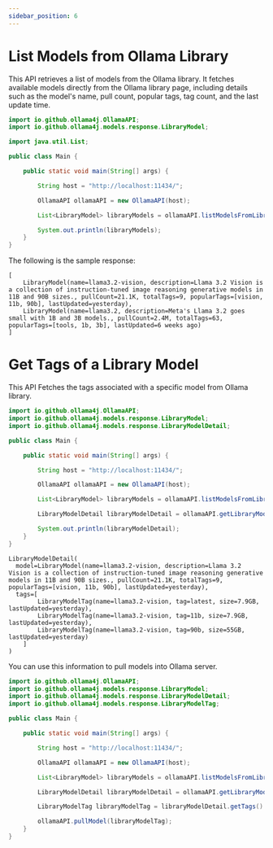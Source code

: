 ```yaml
---
sidebar_position: 6
---
```


# List Models from Ollama Library

This API retrieves a list of models from the Ollama library. It fetches available models directly from the Ollama
library page, including details such as the model's name, pull count, popular tags, tag count, and the last update time.

```java title="ListLibraryModels.java"
import io.github.ollama4j.OllamaAPI;
import io.github.ollama4j.models.response.LibraryModel;

import java.util.List;

public class Main {

    public static void main(String[] args) {

        String host = "http://localhost:11434/";

        OllamaAPI ollamaAPI = new OllamaAPI(host);

        List<LibraryModel> libraryModels = ollamaAPI.listModelsFromLibrary();

        System.out.println(libraryModels);
    }
}
```

The following is the sample response:

```
[
    LibraryModel(name=llama3.2-vision, description=Llama 3.2 Vision is a collection of instruction-tuned image reasoning generative models in 11B and 90B sizes., pullCount=21.1K, totalTags=9, popularTags=[vision, 11b, 90b], lastUpdated=yesterday), 
    LibraryModel(name=llama3.2, description=Meta's Llama 3.2 goes small with 1B and 3B models., pullCount=2.4M, totalTags=63, popularTags=[tools, 1b, 3b], lastUpdated=6 weeks ago)
]
```

# Get Tags of a Library Model

This API Fetches the tags associated with a specific model from Ollama library.

```java title="GetLibraryModelTags.java"
import io.github.ollama4j.OllamaAPI;
import io.github.ollama4j.models.response.LibraryModel;
import io.github.ollama4j.models.response.LibraryModelDetail;

public class Main {

    public static void main(String[] args) {

        String host = "http://localhost:11434/";

        OllamaAPI ollamaAPI = new OllamaAPI(host);

        List<LibraryModel> libraryModels = ollamaAPI.listModelsFromLibrary();

        LibraryModelDetail libraryModelDetail = ollamaAPI.getLibraryModelDetails(libraryModels.get(0));

        System.out.println(libraryModelDetail);
    }
}
```

```
LibraryModelDetail(
  model=LibraryModel(name=llama3.2-vision, description=Llama 3.2 Vision is a collection of instruction-tuned image reasoning generative models in 11B and 90B sizes., pullCount=21.1K, totalTags=9, popularTags=[vision, 11b, 90b], lastUpdated=yesterday), 
  tags=[
        LibraryModelTag(name=llama3.2-vision, tag=latest, size=7.9GB, lastUpdated=yesterday), 
        LibraryModelTag(name=llama3.2-vision, tag=11b, size=7.9GB, lastUpdated=yesterday), 
        LibraryModelTag(name=llama3.2-vision, tag=90b, size=55GB, lastUpdated=yesterday)
    ]
)
```

You can use this information to pull models into Ollama server.

```java title="PullLibraryModelTags.java"
import io.github.ollama4j.OllamaAPI;
import io.github.ollama4j.models.response.LibraryModel;
import io.github.ollama4j.models.response.LibraryModelDetail;
import io.github.ollama4j.models.response.LibraryModelTag;

public class Main {

    public static void main(String[] args) {

        String host = "http://localhost:11434/";

        OllamaAPI ollamaAPI = new OllamaAPI(host);

        List<LibraryModel> libraryModels = ollamaAPI.listModelsFromLibrary();

        LibraryModelDetail libraryModelDetail = ollamaAPI.getLibraryModelDetails(libraryModels.get(0));

        LibraryModelTag libraryModelTag = libraryModelDetail.getTags().get(0);

        ollamaAPI.pullModel(libraryModelTag);
    }
}
```